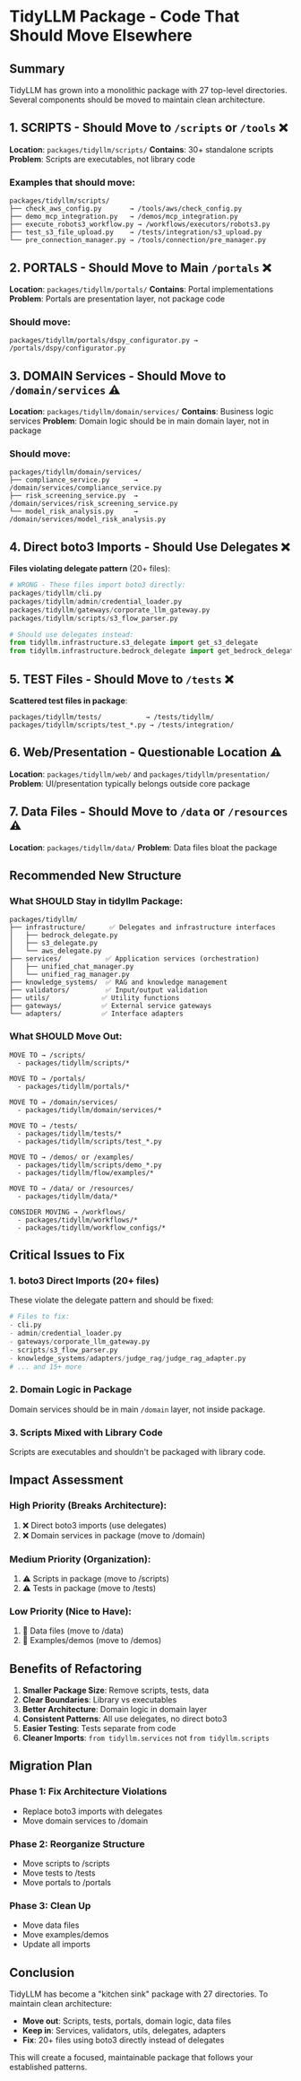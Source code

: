 # TidyLLM Package - Code That Should Move Elsewhere

## Summary
TidyLLM has grown into a monolithic package with 27 top-level directories. Several components should be moved to maintain clean architecture.

## 1. SCRIPTS - Should Move to `/scripts` or `/tools` ❌

**Location**: `packages/tidyllm/scripts/`
**Contains**: 30+ standalone scripts
**Problem**: Scripts are executables, not library code

### Examples that should move:
```
packages/tidyllm/scripts/
├── check_aws_config.py       → /tools/aws/check_config.py
├── demo_mcp_integration.py   → /demos/mcp_integration.py
├── execute_robots3_workflow.py → /workflows/executors/robots3.py
├── test_s3_file_upload.py    → /tests/integration/s3_upload.py
└── pre_connection_manager.py → /tools/connection/pre_manager.py
```

## 2. PORTALS - Should Move to Main `/portals` ❌

**Location**: `packages/tidyllm/portals/`
**Contains**: Portal implementations
**Problem**: Portals are presentation layer, not package code

### Should move:
```
packages/tidyllm/portals/dspy_configurator.py → /portals/dspy/configurator.py
```

## 3. DOMAIN Services - Should Move to `/domain/services` ⚠️

**Location**: `packages/tidyllm/domain/services/`
**Contains**: Business logic services
**Problem**: Domain logic should be in main domain layer, not in package

### Should move:
```
packages/tidyllm/domain/services/
├── compliance_service.py      → /domain/services/compliance_service.py
├── risk_screening_service.py  → /domain/services/risk_screening_service.py
└── model_risk_analysis.py     → /domain/services/model_risk_analysis.py
```

## 4. Direct boto3 Imports - Should Use Delegates ❌

**Files violating delegate pattern** (20+ files):
```python
# WRONG - These files import boto3 directly:
packages/tidyllm/cli.py
packages/tidyllm/admin/credential_loader.py
packages/tidyllm/gateways/corporate_llm_gateway.py
packages/tidyllm/scripts/s3_flow_parser.py

# Should use delegates instead:
from tidyllm.infrastructure.s3_delegate import get_s3_delegate
from tidyllm.infrastructure.bedrock_delegate import get_bedrock_delegate
```

## 5. TEST Files - Should Move to `/tests` ❌

**Scattered test files in package**:
```
packages/tidyllm/tests/           → /tests/tidyllm/
packages/tidyllm/scripts/test_*.py → /tests/integration/
```

## 6. Web/Presentation - Questionable Location ⚠️

**Location**: `packages/tidyllm/web/` and `packages/tidyllm/presentation/`
**Problem**: UI/presentation typically belongs outside core package

## 7. Data Files - Should Move to `/data` or `/resources` ⚠️

**Location**: `packages/tidyllm/data/`
**Problem**: Data files bloat the package

## Recommended New Structure

### What SHOULD Stay in tidyllm Package:
```
packages/tidyllm/
├── infrastructure/      ✅ Delegates and infrastructure interfaces
│   ├── bedrock_delegate.py
│   ├── s3_delegate.py
│   └── aws_delegate.py
├── services/           ✅ Application services (orchestration)
│   ├── unified_chat_manager.py
│   └── unified_rag_manager.py
├── knowledge_systems/  ✅ RAG and knowledge management
├── validators/         ✅ Input/output validation
├── utils/             ✅ Utility functions
├── gateways/          ✅ External service gateways
└── adapters/          ✅ Interface adapters
```

### What SHOULD Move Out:
```
MOVE TO → /scripts/
  - packages/tidyllm/scripts/*

MOVE TO → /portals/
  - packages/tidyllm/portals/*

MOVE TO → /domain/services/
  - packages/tidyllm/domain/services/*

MOVE TO → /tests/
  - packages/tidyllm/tests/*
  - packages/tidyllm/scripts/test_*.py

MOVE TO → /demos/ or /examples/
  - packages/tidyllm/scripts/demo_*.py
  - packages/tidyllm/flow/examples/*

MOVE TO → /data/ or /resources/
  - packages/tidyllm/data/*

CONSIDER MOVING → /workflows/
  - packages/tidyllm/workflows/*
  - packages/tidyllm/workflow_configs/*
```

## Critical Issues to Fix

### 1. boto3 Direct Imports (20+ files)
These violate the delegate pattern and should be fixed:
```python
# Files to fix:
- cli.py
- admin/credential_loader.py
- gateways/corporate_llm_gateway.py
- scripts/s3_flow_parser.py
- knowledge_systems/adapters/judge_rag/judge_rag_adapter.py
# ... and 15+ more
```

### 2. Domain Logic in Package
Domain services should be in main `/domain` layer, not inside package.

### 3. Scripts Mixed with Library Code
Scripts are executables and shouldn't be packaged with library code.

## Impact Assessment

### High Priority (Breaks Architecture):
1. ❌ Direct boto3 imports (use delegates)
2. ❌ Domain services in package (move to /domain)

### Medium Priority (Organization):
1. ⚠️ Scripts in package (move to /scripts)
2. ⚠️ Tests in package (move to /tests)

### Low Priority (Nice to Have):
1. 📁 Data files (move to /data)
2. 📁 Examples/demos (move to /demos)

## Benefits of Refactoring

1. **Smaller Package Size**: Remove scripts, tests, data
2. **Clear Boundaries**: Library vs executables
3. **Better Architecture**: Domain logic in domain layer
4. **Consistent Patterns**: All use delegates, no direct boto3
5. **Easier Testing**: Tests separate from code
6. **Cleaner Imports**: `from tidyllm.services` not `from tidyllm.scripts`

## Migration Plan

### Phase 1: Fix Architecture Violations
- Replace boto3 imports with delegates
- Move domain services to /domain

### Phase 2: Reorganize Structure
- Move scripts to /scripts
- Move tests to /tests
- Move portals to /portals

### Phase 3: Clean Up
- Move data files
- Move examples/demos
- Update all imports

## Conclusion

TidyLLM has become a "kitchen sink" package with 27 directories. To maintain clean architecture:
- **Move out**: Scripts, tests, portals, domain logic, data files
- **Keep in**: Services, validators, utils, delegates, adapters
- **Fix**: 20+ files using boto3 directly instead of delegates

This will create a focused, maintainable package that follows your established patterns.